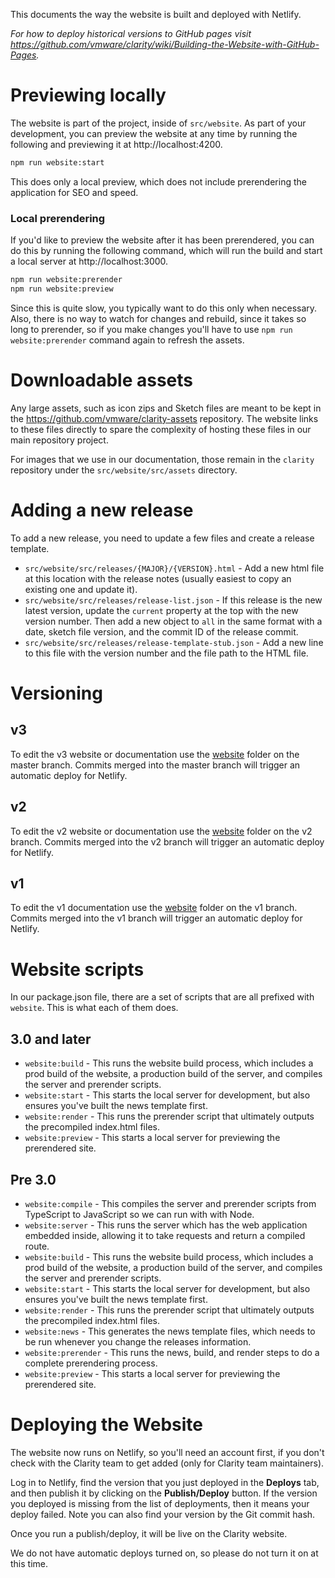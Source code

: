 This documents the way the website is built and deployed with Netlify. 

_For how to deploy historical versions to GitHub pages visit https://github.com/vmware/clarity/wiki/Building-the-Website-with-GitHub-Pages._

# Previewing locally

The website is part of the project, inside of `src/website`. As part of your development, you can preview the website at any time by running the following and previewing it at http://localhost:4200. 

```bash
npm run website:start
```

This does only a local preview, which does not include prerendering the application for SEO and speed.

### Local prerendering

If you'd like to preview the website after it has been prerendered, you can do this by running the following command, which will run the build and start a local server at http://localhost:3000.

```bash
npm run website:prerender
npm run website:preview
```

Since this is quite slow, you typically want to do this only when necessary. Also, there is no way to watch for changes and rebuild, since it takes so long to prerender, so if you make changes you'll have to use `npm run website:prerender` command again to refresh the assets.

# Downloadable assets

Any large assets, such as icon zips and Sketch files are meant to be kept in the https://github.com/vmware/clarity-assets repository. The website links to these files directly to spare the complexity of hosting these files in our main repository project.

For images that we use in our documentation, those remain in the `clarity` repository under the `src/website/src/assets` directory.

# Adding a new release

To add a new release, you need to update a few files and create a release template.

* `src/website/src/releases/{MAJOR}/{VERSION}.html` - Add a new html file at this location with the release notes (usually easiest to copy an existing one and update it).
* `src/website/src/releases/release-list.json` - If this release is the new latest version, update the `current` property at the top with the new version number. Then add a new object to `all` in the same format with a date, sketch file version, and the commit ID of the release commit.
* `src/website/src/releases/release-template-stub.json` - Add a new line to this file with the version number and the file path to the HTML file.

# Versioning

## v3
To edit the v3 website or documentation use the [website](https://github.com/vmware/clarity/tree/master/src/website) folder on the master branch. Commits merged into the master branch will trigger an automatic deploy for Netlify.

## v2
To edit the v2 website or documentation use the [website](https://github.com/vmware/clarity/tree/master/src/website) folder on the v2 branch. Commits merged into the v2 branch will trigger an automatic deploy for Netlify.

## v1
To edit the v1 documentation use the [website](https://github.com/vmware/clarity/tree/v1/src/website) folder on the v1 branch. Commits merged into the v1 branch will trigger an automatic deploy for Netlify.

# Website scripts

In our package.json file, there are a set of scripts that are all prefixed with `website`. This is what each of them does.

## 3.0 and later

* `website:build` - This runs the website build process, which includes a prod build of the website, a production build of the server, and compiles the server and prerender scripts.
* `website:start` - This starts the local server for development, but also ensures you've built the news template first.
* `website:render` - This runs the prerender script that ultimately outputs the precompiled index.html files.
* `website:preview` - This starts a local server for previewing the prerendered site.

## Pre 3.0

* `website:compile` - This compiles the server and prerender scripts from TypeScript to JavaScript so we can run with with Node.
* `website:server` - This runs the server which has the web application embedded inside, allowing it to take requests and return a compiled route.
* `website:build` - This runs the website build process, which includes a prod build of the website, a production build of the server, and compiles the server and prerender scripts.
* `website:start` - This starts the local server for development, but also ensures you've built the news template first.
* `website:render` - This runs the prerender script that ultimately outputs the precompiled index.html files.
* `website:news` - This generates the news template files, which needs to be run whenever you change the releases information.
* `website:prerender` - This runs the news, build, and render steps to do a complete prerendering process.
* `website:preview` - This starts a local server for previewing the prerendered site.

# Deploying the Website

The website now runs on Netlify, so you'll need an account first, if you don't check with the Clarity team to get added (only for Clarity team maintainers).

Log in to Netlify, find the version that you just deployed in the **Deploys** tab, and then publish it by clicking on the **Publish/Deploy** button. If the version you deployed is missing from the list of deployments, then it means your deploy failed. Note you can also find your version by the Git commit hash.

Once you run a publish/deploy, it will be live on the Clarity website.

We do not have automatic deploys turned on, so please do not turn it on at this time.